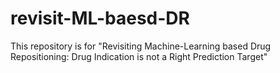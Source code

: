 # revisit-ML-baesd-DR
This repository is for "Revisiting Machine-Learning based Drug Repositioning: Drug Indication is not a Right Prediction Target" 
